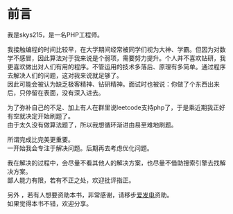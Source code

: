# 前言

我是skys215，是一名PHP工程师。

我接触编程的时间比较早，在大学期间经常被同学们视为大神、学霸。但因为对数学不感冒，因此算法对于我来说是个弱项，需要努力提升。个人并不喜欢钻研，我更喜欢做出对人们有用的程序。不管运用的技术多落后、原理有多简单。通过程序去解决人们的问题，这对我来说就足够了。  
因此可能会被认为缺乏极客精神、钻研精神。面试时也被说：你做了个东西出来后，只停留在表面，没有深入进去。

为了弥补自己的不足、加上有人在群里说leetcode支持php了，于是乘近期我正好有空就决定开始刷题了。  
由于太久没有做算法题了，所以我想循环渐进由易至难地刷题。

所谓完成比完美更重要。  
一开始我会专注于解决问题。后期再去考虑优化问题。

我在解决的过程中，会尽量不看其他人的解决方案，也尽量不借助搜索引擎去找解决方案。  
鄙人能力有限，若有不正之处，欢迎批评指正。

另外 ，若有人想要资助本书，非常感谢，请移步[爱发电](https://afdian.net/@skys215)资助。  
如果觉得本书不错，欢迎分享。

